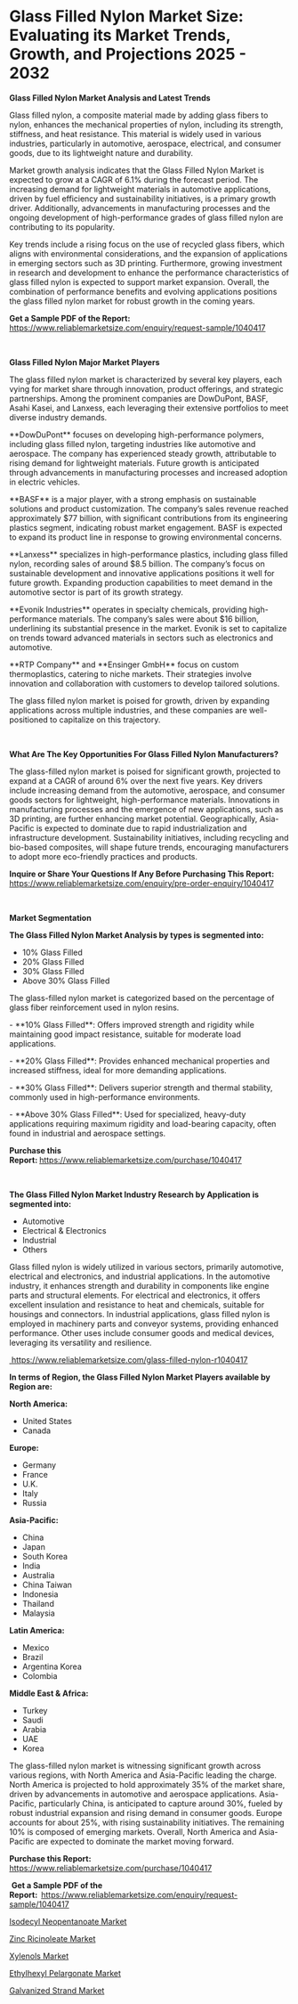 <p><h1>Glass Filled Nylon Market Size: Evaluating its Market Trends, Growth, and Projections 2025 - 2032</h1></p><p><strong>Glass Filled Nylon Market Analysis and Latest Trends</strong></p>
<p><p>Glass filled nylon, a composite material made by adding glass fibers to nylon, enhances the mechanical properties of nylon, including its strength, stiffness, and heat resistance. This material is widely used in various industries, particularly in automotive, aerospace, electrical, and consumer goods, due to its lightweight nature and durability. </p><p>Market growth analysis indicates that the Glass Filled Nylon Market is expected to grow at a CAGR of 6.1% during the forecast period. The increasing demand for lightweight materials in automotive applications, driven by fuel efficiency and sustainability initiatives, is a primary growth driver. Additionally, advancements in manufacturing processes and the ongoing development of high-performance grades of glass filled nylon are contributing to its popularity. </p><p>Key trends include a rising focus on the use of recycled glass fibers, which aligns with environmental considerations, and the expansion of applications in emerging sectors such as 3D printing. Furthermore, growing investment in research and development to enhance the performance characteristics of glass filled nylon is expected to support market expansion. Overall, the combination of performance benefits and evolving applications positions the glass filled nylon market for robust growth in the coming years.</p></p>
<p><strong>Get a Sample PDF of the Report:&nbsp;</strong> <a href="https://www.reliablemarketsize.com/enquiry/request-sample/1040417?utm_campaign=1895&utm_medium=2&utm_source=Github&utm_content=ia&utm_term=31032025&utm_id=glass-filled-nylon">https://www.reliablemarketsize.com/enquiry/request-sample/1040417</a></p>
<p>&nbsp;</p>
<p><strong>Glass Filled Nylon Major Market Players</strong></p>
<p><p>The glass filled nylon market is characterized by several key players, each vying for market share through innovation, product offerings, and strategic partnerships. Among the prominent companies are DowDuPont, BASF, Asahi Kasei, and Lanxess, each leveraging their extensive portfolios to meet diverse industry demands.</p><p>**DowDuPont** focuses on developing high-performance polymers, including glass filled nylon, targeting industries like automotive and aerospace. The company has experienced steady growth, attributable to rising demand for lightweight materials. Future growth is anticipated through advancements in manufacturing processes and increased adoption in electric vehicles.</p><p>**BASF** is a major player, with a strong emphasis on sustainable solutions and product customization. The company’s sales revenue reached approximately $77 billion, with significant contributions from its engineering plastics segment, indicating robust market engagement. BASF is expected to expand its product line in response to growing environmental concerns.</p><p>**Lanxess** specializes in high-performance plastics, including glass filled nylon, recording sales of around $8.5 billion. The company’s focus on sustainable development and innovative applications positions it well for future growth. Expanding production capabilities to meet demand in the automotive sector is part of its growth strategy.</p><p>**Evonik Industries** operates in specialty chemicals, providing high-performance materials. The company’s sales were about $16 billion, underlining its substantial presence in the market. Evonik is set to capitalize on trends toward advanced materials in sectors such as electronics and automotive.</p><p>**RTP Company** and **Ensinger GmbH** focus on custom thermoplastics, catering to niche markets. Their strategies involve innovation and collaboration with customers to develop tailored solutions.</p><p>The glass filled nylon market is poised for growth, driven by expanding applications across multiple industries, and these companies are well-positioned to capitalize on this trajectory.</p></p>
<p>&nbsp;</p>
<p><strong>What Are The Key Opportunities For Glass Filled Nylon Manufacturers?</strong></p>
<p><p>The glass-filled nylon market is poised for significant growth, projected to expand at a CAGR of around 6% over the next five years. Key drivers include increasing demand from the automotive, aerospace, and consumer goods sectors for lightweight, high-performance materials. Innovations in manufacturing processes and the emergence of new applications, such as 3D printing, are further enhancing market potential. Geographically, Asia-Pacific is expected to dominate due to rapid industrialization and infrastructure development. Sustainability initiatives, including recycling and bio-based composites, will shape future trends, encouraging manufacturers to adopt more eco-friendly practices and products.</p></p>
<p><strong>Inquire or Share Your Questions If Any Before Purchasing This Report:</strong> <a href="https://www.reliablemarketsize.com/enquiry/pre-order-enquiry/1040417?utm_campaign=1895&utm_medium=2&utm_source=Github&utm_content=ia&utm_term=31032025&utm_id=glass-filled-nylon">https://www.reliablemarketsize.com/enquiry/pre-order-enquiry/1040417</a></p>
<p>&nbsp;</p>
<p><strong>Market Segmentation</strong></p>
<p><strong>The Glass Filled Nylon Market Analysis by types is segmented into:</strong></p>
<p><ul><li>10% Glass Filled</li><li>20% Glass Filled</li><li>30% Glass Filled</li><li>Above 30% Glass Filled</li></ul></p>
<p><p>The glass-filled nylon market is categorized based on the percentage of glass fiber reinforcement used in nylon resins. </p><p>- **10% Glass Filled**: Offers improved strength and rigidity while maintaining good impact resistance, suitable for moderate load applications. </p><p>- **20% Glass Filled**: Provides enhanced mechanical properties and increased stiffness, ideal for more demanding applications. </p><p>- **30% Glass Filled**: Delivers superior strength and thermal stability, commonly used in high-performance environments. </p><p>- **Above 30% Glass Filled**: Used for specialized, heavy-duty applications requiring maximum rigidity and load-bearing capacity, often found in industrial and aerospace settings.</p></p>
<p><strong>Purchase this Report:&nbsp;</strong><a href="https://www.reliablemarketsize.com/purchase/1040417?utm_campaign=1895&utm_medium=2&utm_source=Github&utm_content=ia&utm_term=31032025&utm_id=glass-filled-nylon">https://www.reliablemarketsize.com/purchase/1040417</a></p>
<p>&nbsp;</p>
<p><strong>The Glass Filled Nylon Market Industry Research by Application is segmented into:</strong></p>
<p><ul><li>Automotive</li><li>Electrical & Electronics</li><li>Industrial</li><li>Others</li></ul></p>
<p><p>Glass filled nylon is widely utilized in various sectors, primarily automotive, electrical and electronics, and industrial applications. In the automotive industry, it enhances strength and durability in components like engine parts and structural elements. For electrical and electronics, it offers excellent insulation and resistance to heat and chemicals, suitable for housings and connectors. In industrial applications, glass filled nylon is employed in machinery parts and conveyor systems, providing enhanced performance. Other uses include consumer goods and medical devices, leveraging its versatility and resilience.</p></p>
<p><a href="https://www.reliablemarketsize.com/glass-filled-nylon-r1040417?utm_campaign=1895&utm_medium=2&utm_source=Github&utm_content=ia&utm_term=31032025&utm_id=glass-filled-nylon">&nbsp;https://www.reliablemarketsize.com/glass-filled-nylon-r1040417</a></p>
<p><strong>In terms of Region, the Glass Filled Nylon Market Players available by Region are:</strong></p>
<p>
    <p> <strong> North America: </strong>
        <ul>
            <li>United States</li>
            <li>Canada</li>
        </ul>
        </p> 
    <p> <strong> Europe: </strong>
        <ul>
            <li>Germany</li>
            <li>France</li>
            <li>U.K.</li>
            <li>Italy</li>
            <li>Russia</li>
        </ul>
        </p> 
    <p> <strong> Asia-Pacific: </strong>
        <ul>
            <li>China</li>
            <li>Japan</li>
            <li>South Korea</li>
            <li>India</li>
            <li>Australia</li>
            <li>China Taiwan</li>
            <li>Indonesia</li>
            <li>Thailand</li>
            <li>Malaysia</li>
        </ul>
        </p> 
    <p> <strong> Latin America: </strong>
        <ul>
            <li>Mexico</li>
            <li>Brazil</li>
            <li>Argentina Korea</li>
            <li>Colombia</li>
        </ul>
        </p> 
    <p> <strong> Middle East & Africa: </strong>
        <ul>
            <li>Turkey</li>
            <li>Saudi</li>
            <li>Arabia</li>
            <li>UAE</li>
            <li>Korea</li>
        </ul>
    </p>
    </p>
<p><p>The glass-filled nylon market is witnessing significant growth across various regions, with North America and Asia-Pacific leading the charge. North America is projected to hold approximately 35% of the market share, driven by advancements in automotive and aerospace applications. Asia-Pacific, particularly China, is anticipated to capture around 30%, fueled by robust industrial expansion and rising demand in consumer goods. Europe accounts for about 25%, with rising sustainability initiatives. The remaining 10% is composed of emerging markets. Overall, North America and Asia-Pacific are expected to dominate the market moving forward.</p></p>
<p><strong>Purchase this Report: </strong><a href="https://www.reliablemarketsize.com/purchase/1040417?utm_campaign=1895&utm_medium=2&utm_source=Github&utm_content=ia&utm_term=31032025&utm_id=glass-filled-nylon">https://www.reliablemarketsize.com/purchase/1040417</a></p>
<p>&nbsp;<strong>Get a Sample PDF of the Report:&nbsp;&nbsp;</strong><a href="https://www.reliablemarketsize.com/enquiry/request-sample/1040417?utm_campaign=1895&utm_medium=2&utm_source=Github&utm_content=ia&utm_term=31032025&utm_id=glass-filled-nylon">https://www.reliablemarketsize.com/enquiry/request-sample/1040417</a></p>
<p><strong></strong></p>
<p><p><a href="https://github.com/diosohusch6x/Market-Research-Report-List-1/blob/main/isodecyl-neopentanoate-market.md?utm_campaign=1895&utm_medium=2&utm_source=Github&utm_content=ia&utm_term=31032025&utm_id=glass-filled-nylon">Isodecyl Neopentanoate Market</a></p><p><a href="https://github.com/salkidtodo/Market-Research-Report-List-1/blob/main/zinc-ricinoleate-market.md?utm_campaign=1895&utm_medium=2&utm_source=Github&utm_content=ia&utm_term=31032025&utm_id=glass-filled-nylon">Zinc Ricinoleate Market</a></p><p><a href="https://github.com/ildyduedu/Market-Research-Report-List-1/blob/main/xylenols-market.md?utm_campaign=1895&utm_medium=2&utm_source=Github&utm_content=ia&utm_term=31032025&utm_id=glass-filled-nylon">Xylenols Market</a></p><p><a href="https://github.com/beberjuban9a/Market-Research-Report-List-1/blob/main/ethylhexyl-pelargonate-market.md?utm_campaign=1895&utm_medium=2&utm_source=Github&utm_content=ia&utm_term=31032025&utm_id=glass-filled-nylon">Ethylhexyl Pelargonate Market</a></p><p><a href="https://github.com/oduorsarath9/Market-Research-Report-List-1/blob/main/galvanized-strand-market.md?utm_campaign=1895&utm_medium=2&utm_source=Github&utm_content=ia&utm_term=31032025&utm_id=glass-filled-nylon">Galvanized Strand Market</a></p></p>